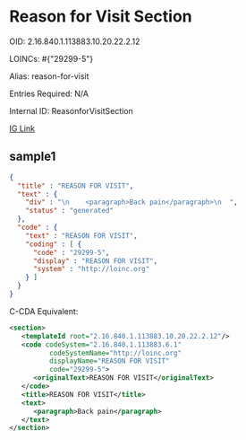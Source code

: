 # Reason for Visit Section

OID: 2.16.840.1.113883.10.20.22.2.12

LOINCs: #{"29299-5"}

Alias: reason-for-visit

Entries Required: N/A

Internal ID: ReasonforVisitSection

[IG Link](https://www.hl7.org/ccdasearch/templates/2.16.840.1.113883.10.20.22.2.12.html)

## sample1

```json
{
  "title" : "REASON FOR VISIT",
  "text" : {
    "div" : "\n    <paragraph>Back pain</paragraph>\n  ",
    "status" : "generated"
  },
  "code" : {
    "text" : "REASON FOR VISIT",
    "coding" : [ {
      "code" : "29299-5",
      "display" : "REASON FOR VISIT",
      "system" : "http://loinc.org"
    } ]
  }
}
```

C-CDA Equivalent:
```xml
<section>
   <templateId root="2.16.840.1.113883.10.20.22.2.12"/>
   <code codeSystem="2.16.840.1.113883.6.1"
          codeSystemName="http://loinc.org"
          displayName="REASON FOR VISIT"
          code="29299-5">
      <originalText>REASON FOR VISIT</originalText>
   </code>
   <title>REASON FOR VISIT</title>
   <text>
      <paragraph>Back pain</paragraph>
   </text>
</section>
```